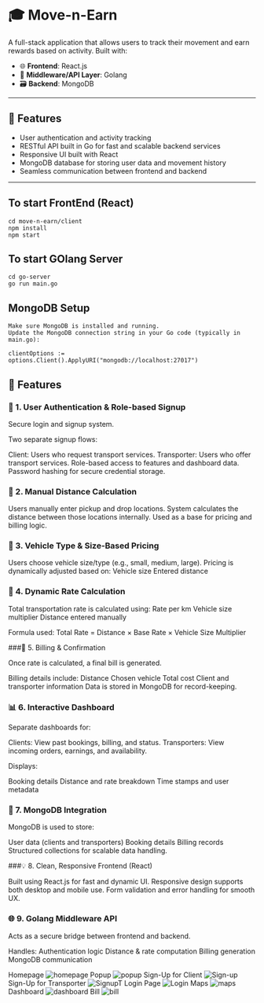 # 🎓 Move-n-Earn 

A full-stack application that allows users to track their movement and earn rewards based on activity. Built with:

- 🌐 **Frontend**: React.js  
- 🔧 **Middleware/API Layer**: Golang  
- 🗃️ **Backend**: MongoDB  

---

## 🚀 Features

- User authentication and activity tracking
- RESTful API built in Go for fast and scalable backend services
- Responsive UI built with React
- MongoDB database for storing user data and movement history
- Seamless communication between frontend and backend

---

## To start FrontEnd (React)
```
cd move-n-earn/client
npm install
npm start
```

## To start GOlang Server
```
cd go-server
go run main.go
```
## MongoDB Setup
```
Make sure MongoDB is installed and running.
Update the MongoDB connection string in your Go code (typically in main.go):

clientOptions := options.Client().ApplyURI("mongodb://localhost:27017")
```


## 🔧 Features

### 🔐 1. User Authentication & Role-based Signup

Secure login and signup system.

Two separate signup flows:

Client: Users who request transport services.
Transporter: Users who offer transport services.
Role-based access to features and dashboard data.
Password hashing for secure credential storage.

### 🧭 2. Manual Distance Calculation

Users manually enter pickup and drop locations.
System calculates the distance between those locations internally.
Used as a base for pricing and billing logic.

### 🚚 3. Vehicle Type & Size-Based Pricing

Users choose vehicle size/type (e.g., small, medium, large).
Pricing is dynamically adjusted based on:
Vehicle size
Entered distance

### 💸 4. Dynamic Rate Calculation

Total transportation rate is calculated using:
Rate per km
Vehicle size multiplier
Distance entered manually

Formula used:
Total Rate = Distance × Base Rate × Vehicle Size Multiplier

###🧾 5. Billing & Confirmation

Once rate is calculated, a final bill is generated.

Billing details include:
Distance
Chosen vehicle
Total cost
Client and transporter information
Data is stored in MongoDB for record-keeping.

### 📊 6. Interactive Dashboard

Separate dashboards for:

Clients: View past bookings, billing, and status.
Transporters: View incoming orders, earnings, and availability.

Displays:

Booking details
Distance and rate breakdown
Time stamps and user metadata

### 📁 7. MongoDB Integration

MongoDB is used to store:

User data (clients and transporters)
Booking details
Billing records
Structured collections for scalable data handling.

###💡 8. Clean, Responsive Frontend (React)

Built using React.js for fast and dynamic UI.
Responsive design supports both desktop and mobile use.
Form validation and error handling for smooth UX.

### 🌐 9. Golang Middleware API

Acts as a secure bridge between frontend and backend.

Handles:
Authentication logic
Distance & rate computation
Billing generation
MongoDB communication

Homepage
![homepage](https://github.com/user-attachments/assets/3caa8f59-0c0d-4b0b-a4e0-a4202b8849e5)
Popup
![popup](https://github.com/user-attachments/assets/5cdd1789-3dac-4036-907b-090cac20d9e9)
Sign-Up for Client
![Sign-up](https://github.com/user-attachments/assets/4ad83139-826b-4136-a1db-e9f4b1c5ffc0)
Sign-Up for Transporter 
![SignupT](https://github.com/user-attachments/assets/61a8e773-5b06-4373-a743-eed9fe58a0e2)
Login Page
![Login](https://github.com/user-attachments/assets/ffc827a4-c518-443f-a1c9-08a3089a475e)
Maps
![maps](https://github.com/user-attachments/assets/4d26d189-93e0-4ba0-b1ab-f2fc9c5ecdc4)
Dashboard
![dashboard](https://github.com/user-attachments/assets/660958a3-ad53-4d60-8d28-c62f10b4fe51)
Bill
![bill](https://github.com/user-attachments/assets/963625a8-d21e-428c-b46e-94bed7311cda)


